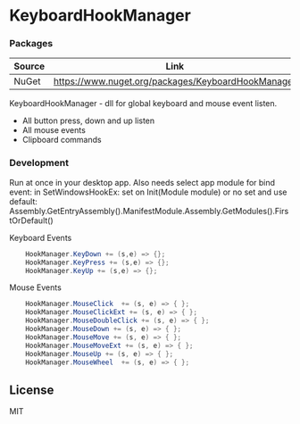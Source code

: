 # KeyboardHookManager

### Packages

| Source | Link |
| ------ | ------ |
| NuGet |  https://www.nuget.org/packages/KeyboardHookManager |


KeyboardHookManager - dll for global keyboard and mouse event listen.

  - All button press, down and up listen
  - All mouse events
  - Clipboard commands

### Development

Run at once in your desktop app. Also needs select app module for bind event: in
SetWindowsHookEx: set on Init(Module module) or no set and use default: Assembly.GetEntryAssembly().ManifestModule.Assembly.GetModules().FirstOrDefault()

Keyboard Events
```csharp
    HookManager.KeyDown += (s,e) => {};
    HookManager.KeyPress += (s,e) => {};
    HookManager.KeyUp += (s,e) => {};
```

Mouse Events

```csharp
    HookManager.MouseClick  += (s, e) => { };
    HookManager.MouseClickExt += (s, e) => { };
    HookManager.MouseDoubleClick += (s, e) => { };
    HookManager.MouseDown += (s, e) => { };
    HookManager.MouseMove += (s, e) => { };
    HookManager.MouseMoveExt += (s, e) => { };
    HookManager.MouseUp += (s, e) => { };
    HookManager.MouseWheel  += (s, e) => { };
```

License
----

MIT

